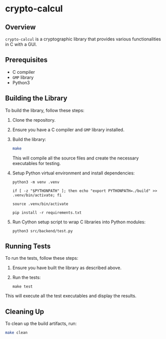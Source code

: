 # crypto-calcul

## Overview

`crypto-calcul` is a cryptographic library that provides various functionalities in C with a GUI.

## Prerequisites

- C compiler
- `GMP` library
- Python3

## Building the Library

To build the library, follow these steps:

1. Clone the repository.

2. Ensure you have a C compiler and `GMP` library installed.

3. Build the library:

   ```sh
   make
   ```

   This will compile all the source files and create the necessary executables for testing.

4. Setup Python virtual environment and install dependencies:

   ```
   python3 -m venv .venv

   if [ -z "$PYTHONPATH" ]; then echo "export PYTHONPATH=./build" >> .venv/bin/activate; fi

   source .venv/bin/activate

   pip install -r requirements.txt
   ```

5. Run Cython setup script to wrap C libraries into Python modules:

   ```
   python3 src/backend/test.py
   ```

## Running Tests

To run the tests, follow these steps:

1. Ensure you have built the library as described above.

2. Run the tests:
   ```
   make test
   ```

This will execute all the test executables and display the results.

## Cleaning Up

To clean up the build artifacts, run:

```sh
make clean
```
